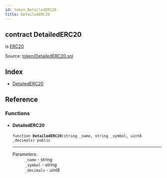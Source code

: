 ```yaml
---
id: token_DetailedERC20
title: DetailedERC20
---
```


<div class="contract-doc"><div class="contract"><h2 class="contract-header"><span class="contract-kind">contract</span> DetailedERC20</h2><p class="base-contracts"><span>is</span> <a href="token_ERC20.html">ERC20</a></p><div class="source">Source: <a href="https://github.com/OpenZeppelin/zeppelin-solidity/blob/v1.5.0/contracts/token/DetailedERC20.sol" target="_blank">token/DetailedERC20.sol</a></div></div><div class="index"><h2>Index</h2><ul><li><a href="token_DetailedERC20.html#DetailedERC20">DetailedERC20</a></li></ul></div><div class="reference"><h2>Reference</h2><div class="functions"><h3>Functions</h3><ul><li><div class="item function"><span id="DetailedERC20" class="anchor-marker"></span><h4 class="name">DetailedERC20</h4><div class="body"><code class="signature">function <strong>DetailedERC20</strong><span>(string _name, string _symbol, uint8 _decimals) </span><span>public </span></code><hr/><dl><dt><span class="label-parameters">Parameters:</span></dt><dd><div><code>_name</code> - string</div><div><code>_symbol</code> - string</div><div><code>_decimals</code> - uint8</div></dd></dl></div></div></li></ul></div></div></div>
